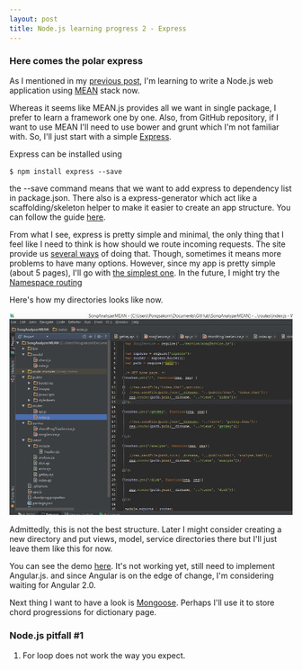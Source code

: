 ```yaml
---
layout: post
title: Node.js learning progress 2 - Express
---
```


### Here comes the polar express
As I mentioned in my [previous post](http://pongsakornsemsuwan.github.io/2014/12/25/nodejsprogress1/), I'm learning to write a Node.js web application using [MEAN](http://meanjs.org/) stack now.

Whereas it seems like MEAN.js provides all we want in single package, I prefer to learn a framework one by one. Also, from GitHub repository, if I want to use MEAN I'll need to use bower and grunt which I'm not familiar with. So, I'll just start with a simple [Express](http://expressjs.com/).

Express can be installed using

    $ npm install express --save

the --save command means that we want to add express to dependency list in package.json. There also is a express-generator which act like a scaffolding/skeleton helper to make it easier to create an app structure. You can follow the guide [here](http://expressjs.com/starter/generator.html).

From what I see, express is pretty simple and minimal, the only thing that I feel like I need to think is how should we route incoming requests. The site provide us [several ways](http://expressjs.com/starter/faq.html) of doing that. Though, sometimes it means more problems to have many options. However, since my app is pretty simple (about 5 pages), I'll go with [the simplest one](http://expressjs.com/starter/basic-routing.html). In the future, I might try the [Namespace routing](https://github.com/expressjs/express-namespace?_ga=1.134284273.1203864909.1418805304)

Here's how my directories looks like now.

![Structure](/img/express_structure.jpg)

Admittedly, this is not the best structure. Later I might consider creating a new directory and put views, model, service directories there but I'll just leave them like this for now.

You can see the demo [here](http://drdave.herokuapp.com). It's not working yet, still need to implement Angular.js. and since Angular is on the edge of change, I'm considering waiting for Angular 2.0.

Next thing I want to have a look is [Mongoose](http://mongoosejs.com/). Perhaps I'll use it to store chord progressions for dictionary page.


### Node.js pitfall #1
1. For loop does not work the way you expect.